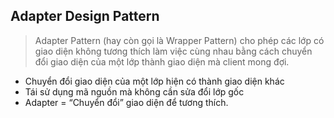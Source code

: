 ## Adapter Design Pattern
> Adapter Pattern (hay còn gọi là Wrapper Pattern) cho phép các lớp có giao diện không tương thích làm việc cùng nhau bằng cách chuyển đổi giao diện của một lớp thành giao diện mà client mong đợi.
- Chuyển đổi giao diện của một lớp hiện có thành giao diện khác
- Tái sử dụng mã nguồn mà không cần sửa đổi lớp gốc
- Adapter = “Chuyển đổi” giao diện để tương thích.